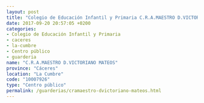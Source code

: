 ```yaml
---
layout: post
title: "Colegio de Educación Infantil y Primaria C.R.A.MAESTRO D.VICTORIANO MATEOS"
date: 2017-09-20 20:57:05 +0200
categories:
- Colegio de Educación Infantil y Primaria
- caceres
- la-cumbre
- Centro público
- guarderia
name: "C.R.A.MAESTRO D.VICTORIANO MATEOS"
province: "Cáceres"
location: "La Cumbre"
code: "10007926"
type: "Centro público"
permalink: /guarderias/cramaestro-dvictoriano-mateos.html
---
```

